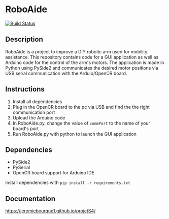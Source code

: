 # RoboAide

[![Build Status](https://travis-ci.com/JeremieBourque1/projetS4.svg?branch=master)](https://travis-ci.com/JeremieBourque1/projetS4)

## Description
RoboAide is a project to improve a DIY robotic arm used for mobility assistance. This repository contains code for a GUI application as well as Arduino code for the control of the arm's motors. The application is made in Python using PySide2 and communicates the desired motor positions via USB serial communication with the Arduio/OpenCR board.

## Instructions
1. Install all dependencies
2. Plug in the OpenCR board to the pc via USB and find the the right communication port
3. Upload the Arduino code
4. In RoboAide.py, change the value of `commPort` to the name of your board's port
5. Run RoboAide.py with python to launch the GUI application

## Dependencies
* PySide2
* PySerial
* OpenCR board support for Arduino IDE  
  
Install dependencies with `pip install -r requirements.txt`

## Documentation
https://jeremiebourque1.github.io/projetS4/
